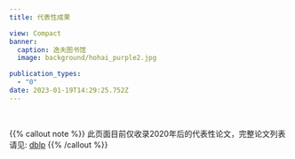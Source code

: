 ```yaml
---
title: 代表性成果

view: Compact
banner:
  caption: 逸夫图书馆
  image: background/hohai_purple2.jpg

publication_types:
  - "0"
date: 2023-01-19T14:29:25.752Z
---
```

<br/>

{{% callout note %}}
此页面目前仅收录2020年后的代表性论文，完整论文列表请见: [dblp](https://dblp.org/pid/56/2849-3.html)
{{% /callout %}}

